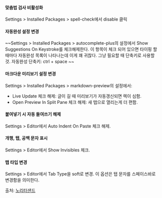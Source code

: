 #### 맞춤법 검사 비활성화  
Settings > Installed Packages > spell-check에서 disable 클릭

#### 자동완성 설정 변경

~~Settings > Installed Packages > autocomplete-plus의 설정에서 Show Suggestions On Keystroke를 체크해제한다. 이 항목이 체크 되어 있으면 타이핑 할 때마다 자동완성 목록이 나타나는데 이게 꽤 귀찮다. 그냥 필요할 때 단축키로 사용할 것.
자동완성 단축키: ctrl + space
~~



#### 마크다운 미리보기 설정 변경  
Settings > Installed Packages > markdown-preview의 설정에서:

- Live Update 체크 해제: 글이 길 때 미리보기가 자동갱신되면 렉이 심함.  
- Open Preview In Split Pane 체크 해제: 새 탭으로 열리는게 더 편함.  

#### 붙여넣기 시 자동 들여쓰기 해제  
Settings > Editor에서 Auto Indent On Paste 체크 해제.

#### 개행, 탭, 공백 문자 표시  
Settings > Editor에서 Show Invisibles 체크.

#### 탭 타입 변경  
Settings > Editor에서 Tab Type을 soft로 변경. 이 옵션은 탭 문자를 스페이스바로 변경함을 의미한다.



출처:
[노리터샌드](https://noritersand.github.io/devtool/devtool-atom-%EC%B4%88%EA%B8%B0-%EC%84%A4%EC%A0%95/)
